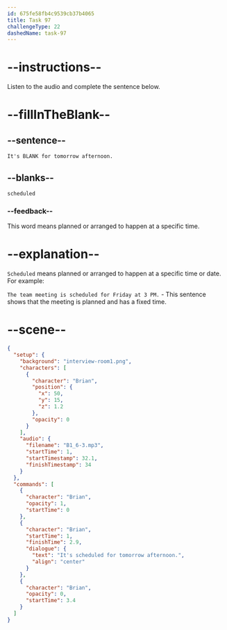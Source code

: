```yaml
---
id: 675fe58fb4c9539cb37b4065
title: Task 97
challengeType: 22
dashedName: task-97
---
```


<!-- (Audio) Brian: It's scheduled for tomorrow afternoon. -->

# --instructions--

Listen to the audio and complete the sentence below.

# --fillInTheBlank--

## --sentence--

`It's BLANK for tomorrow afternoon.`

## --blanks--

`scheduled`

### --feedback--

This word means planned or arranged to happen at a specific time.

# --explanation--

`Scheduled` means planned or arranged to happen at a specific time or date. For example:

`The team meeting is scheduled for Friday at 3 PM.` - This sentence shows that the meeting is planned and has a fixed time.

# --scene--

```json
{
  "setup": {
    "background": "interview-room1.png",
    "characters": [
      {
        "character": "Brian",
        "position": {
          "x": 50,
          "y": 15,
          "z": 1.2
        },
        "opacity": 0
      }
    ],
    "audio": {
      "filename": "B1_6-3.mp3",
      "startTime": 1,
      "startTimestamp": 32.1,
      "finishTimestamp": 34
    }
  },
  "commands": [
    {
      "character": "Brian",
      "opacity": 1,
      "startTime": 0
    },
    {
      "character": "Brian",
      "startTime": 1,
      "finishTime": 2.9,
      "dialogue": {
        "text": "It's scheduled for tomorrow afternoon.",
        "align": "center"
      }
    },
    {
      "character": "Brian",
      "opacity": 0,
      "startTime": 3.4
    }
  ]
}
```
